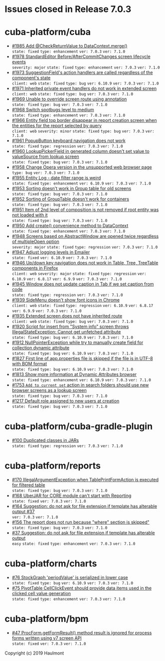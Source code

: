# Issues closed in Release 7.0.3

# cuba-platform/cuba

* [#1985 Add @CheckReturnValue to DataContext.merge()](https://github.com/cuba-platform/cuba/issues/1985) \
    `state: fixed` `type: enhancement` `ver: 7.0.3` `ver: 7.1.0` 
* [#1978 StandardEditor Before/AfterCommitChanges screen lifecycle events](https://github.com/cuba-platform/cuba/issues/1978) \
    `severity: major` `state: fixed` `type: enhancement` `ver: 7.0.3` `ver: 7.1.0` 
* [#1973 SuggestionField's action handlers are called regardless of the component's state](https://github.com/cuba-platform/cuba/issues/1973) \
    `client: web` `state: fixed` `type: bug` `ver: 6.10.9` `ver: 7.0.3` `ver: 7.1.0` 
* [#1971 Inherited private event handlers do not work in extended screen](https://github.com/cuba-platform/cuba/issues/1971) \
    `client: web` `state: fixed` `type: bug` `ver: 7.0.3` `ver: 7.1.0` 
* [#1969 Unable to override screen route using annotation](https://github.com/cuba-platform/cuba/issues/1969) \
    `state: fixed` `type: bug` `ver: 7.0.3` `ver: 7.1.0` 
* [#1968 Switch spotbugs level to medium](https://github.com/cuba-platform/cuba/issues/1968) \
    `state: fixed` `type: enhancement` `ver: 7.0.3` `ver: 7.1.0` 
* [#1966 Entity field top border disappear in report creation screen when the entities for the report selected by query](https://github.com/cuba-platform/cuba/issues/1966) \
    `client: web` `severity: minor` `state: fixed` `type: bug` `ver: 7.0.3` `ver: 7.1.0` 
* [#1961 PopupButton keyboard navigation does not work](https://github.com/cuba-platform/cuba/issues/1961) \
    `state: fixed` `type: regression` `ver: 7.0.3` `ver: 7.1.0` 
* [#1960 LookupPickerField in generated column doesn't set value to valueSource from lookup screen](https://github.com/cuba-platform/cuba/issues/1960) \
    `state: fixed` `type: bug` `ver: 7.0.3` `ver: 7.1.0` 
* [#1958 Change Opera version in the unsupported web browser page](https://github.com/cuba-platform/cuba/issues/1958) \
    `type: bug` `ver: 7.0.3` `ver: 7.1.0` 
* [#1955 Entity Log - date filter range is weird](https://github.com/cuba-platform/cuba/issues/1955) \
    `state: fixed` `type: enhancement` `ver: 6.10.9` `ver: 7.0.3` `ver: 7.1.0` 
* [#1953 Sorting doesn't work in Group table for old screens](https://github.com/cuba-platform/cuba/issues/1953) \
    `state: fixed` `type: bug` `ver: 7.0.3` `ver: 7.1.0` 
* [#1952 Sorting of GroupTable doesn't work for containers](https://github.com/cuba-platform/cuba/issues/1952) \
    `state: fixed` `type: bug` `ver: 7.0.3` `ver: 7.1.0` 
* [#1951 Item of 2nd level of composition is not removed if root entity was not loaded with it](https://github.com/cuba-platform/cuba/issues/1951) \
    `state: fixed` `type: bug` `ver: 7.0.3` `ver: 7.1.0` 
* [#1950 Add create() convenience method to DataContext](https://github.com/cuba-platform/cuba/issues/1950) \
    `state: fixed` `type: enhancement` `ver: 7.0.3` `ver: 7.1.0` 
* [#1948 Screens based on AbstractWindow are opened twice regardless of multipleOpen option](https://github.com/cuba-platform/cuba/issues/1948) \
    `severity: major` `state: fixed` `type: regression` `ver: 7.0.3` `ver: 7.1.0` 
* [#1947 Adjust logging levels in Emailer](https://github.com/cuba-platform/cuba/issues/1947) \
    `state: fixed` `ver: 6.10.9` `ver: 7.0.3` `ver: 7.1.0` 
* [#1946 Up/down key navigation does not work in Table, Tree, TreeTable components in Firefox](https://github.com/cuba-platform/cuba/issues/1946) \
    `client: web` `severity: major` `state: fixed` `type: regression` `ver: 6.10.9` `ver: 6.8.17` `ver: 6.9.9` `ver: 7.0.3` `ver: 7.1.0` 
* [#1945 Window does not update caption in Tab if we set caption from code](https://github.com/cuba-platform/cuba/issues/1945) \
    `state: fixed` `type: regression` `ver: 7.0.3` `ver: 7.1.0` 
* [#1939 SideMenu doesn't show font icons in Chrome](https://github.com/cuba-platform/cuba/issues/1939) \
    `client: web` `state: fixed` `type: regression` `ver: 6.10.9` `ver: 6.8.17` `ver: 6.9.9` `ver: 7.0.3` `ver: 7.1.0` 
* [#1935 Extended screen does not have inherited route](https://github.com/cuba-platform/cuba/issues/1935) \
    `client: web` `state: fixed` `type: bug` `ver: 7.0.3` `ver: 7.1.0` 
* [#1920 Script for insert from "System info" screen throws IllegalStateException: Cannot get unfetched attribute](https://github.com/cuba-platform/cuba/issues/1920) \
    `state: fixed` `type: bug` `ver: 6.10.9` `ver: 7.0.3` `ver: 7.1.0` 
* [#1912 NullPointerException while try to manually create field for collection dynamic attribute](https://github.com/cuba-platform/cuba/issues/1912) \
    `state: fixed` `type: bug` `ver: 6.10.9` `ver: 7.0.3` `ver: 7.1.0` 
* [#1827 First line of app.properties file is skipped if the file is in UTF-8 with BOM format ](https://github.com/cuba-platform/cuba/issues/1827) \
    `state: fixed` `type: bug` `ver: 6.10.9` `ver: 7.0.3` `ver: 7.1.0` 
* [#1813 Show more information at Dynamic Attributes browser](https://github.com/cuba-platform/cuba/issues/1813) \
    `state: fixed` `type: enhancement` `ver: 6.10.9` `ver: 7.0.3` `ver: 7.1.0` 
* [#1753 `Add to current set` action in search folders should use new browser screens as a lookup screen](https://github.com/cuba-platform/cuba/issues/1753) \
    `state: fixed` `type: bug` `ver: 7.0.3` `ver: 7.1.0` 
* [#1217 Default role assigned to new users at creation](https://github.com/cuba-platform/cuba/issues/1217) \
    `state: fixed` `type: bug` `ver: 7.0.3` `ver: 7.1.0` 

# cuba-platform/cuba-gradle-plugin

* [#100 Duplicated classes in JARs](https://github.com/cuba-platform/cuba-gradle-plugin/issues/100) \
    `state: fixed` `type: regression` `ver: 7.0.3` `ver: 7.1.0` 

# cuba-platform/reports

* [#170 IllegalArgumentException when TablePrintFormAction is executed for filtered table](https://github.com/cuba-platform/reports/issues/170) \
    `state: fixed` `type: bug` `ver: 7.0.3` `ver: 7.1.0` 
* [#168 UberJAR for CORE module can't start with Reporting](https://github.com/cuba-platform/reports/issues/168) \
    `state: fixed` `ver: 7.0.3` `ver: 7.1.0` 
* [#164 Suggestion: do not ask for file extension if template has alterable output #37](https://github.com/cuba-platform/reports/pull/164) \
    `ver: 7.0.3` `ver: 7.1.0` 
* [#156 The report does not run because "where" section is skipped"](https://github.com/cuba-platform/reports/issues/156) \
    `state: fixed` `type: bug` `ver: 7.0.3` `ver: 7.1.0` 
* [#37 Suggestion: do not ask for file extension if template has alterable output](https://github.com/cuba-platform/reports/issues/37) \
    `easy` `state: fixed` `type: enhancement` `ver: 7.0.3` `ver: 7.1.0` 

# cuba-platform/charts

* [#76 StockGraph 'periodValue' is serialized in lower case](https://github.com/cuba-platform/charts/issues/76) \
    `state: fixed` `type: bug` `ver: 6.10.9` `ver: 7.0.3` `ver: 7.1.0` 
* [#75 PivotTable CellClickEvent should provide data items used in the clicked cell value generation](https://github.com/cuba-platform/charts/issues/75) \
    `state: fixed` `type: enhancement` `ver: 7.0.3` `ver: 7.1.0` 

# cuba-platform/bpm

* [#47 ProcForm.getFormResult() method result is ignored for process forms written using  v7 screen API](https://github.com/cuba-platform/bpm/issues/47) \
    `state: fixed` `ver: 7.0.3` `ver: 7.1.0` 


Copyright (c) 2019 Haulmont
